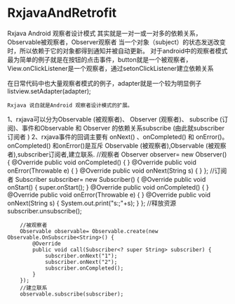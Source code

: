 # RxjavaAndRetrofit
Rxjava
  				Android 观察者设计模式
其实就是一对一或一对多的依赖关系，Observable被观察者，Observer观察者
当一个对象（subject）的状态发送改变时，所以依赖于它的对象都得到通知并被自动更新。
对于android中的观察者模式最为简单的例子就是在按钮的点击事件，button就是一个被观察者，View.onClickListener是一个观察者，通过setonClickListener建立依赖关系  

在日常代码中也大量观察者模式的例子，adapter就是一个较为明显例子 	 
listview.setAdapter(adapter);

 	Rxjava 说白就是Android 观察者设计模式的扩展。
1、rxjava可以分为Observable (被观察者)、 Observer (观察者)、 subscribe (订阅)、事件和Observable 和 Observer 的依赖关系subscribe (由此就subscriber订阅者 )
2、rxjava事件的回调主要有 onNext() 、onCompleted() 和 onError()。onCompleted() 和onError()是互斥
Observable (被观察者),Observable (被观察者),subscriber订阅者,建立联系.
 //观察者
        Observer<String> observer= new Observer<String>() {
            @Override
            public void onCompleted() {
            }
            @Override
            public void onError(Throwable e) {
            }
            @Override
            public void onNext(String s) {
            }
        };
        //订阅者
        Subscriber<String> subscriber= new Subscriber<String>() {
            @Override
            public void onStart() {
                super.onStart();
            }
            @Override
            public void onCompleted() {
            }
            @Override
            public void onError(Throwable e) {
            }
            @Override
            public void onNext(String s) {
                System.out.print("s:;"+s);
            }
        };
        //释放资源
        subscriber.unsubscribe();

        //被观察者
        Observable observable= Observable.create(new Observable.OnSubscribe<String>() {
            @Override
            public void call(Subscriber<? super String> subscriber) {
                subscriber.onNext("1");
                subscriber.onNext("2");
                subscriber.onCompleted();
            }
        });
        //建立联系
        observable.subscribe(subscriber);
